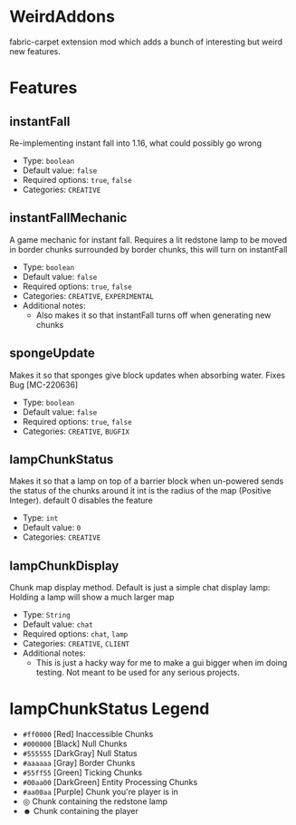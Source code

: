 # WeirdAddons
fabric-carpet extension mod which adds a bunch of interesting but weird new features.

# Features
## instantFall
Re-implementing instant fall into 1.16, what could possibly go wrong 
* Type: `boolean`  
* Default value: `false`  
* Required options: `true`, `false`  
* Categories: `CREATIVE`  
  
## instantFallMechanic
A game mechanic for instant fall. Requires a lit redstone lamp to be moved in border chunks surrounded by border chunks, this will turn on instantFall
* Type: `boolean`  
* Default value: `false`  
* Required options: `true`, `false`  
* Categories: `CREATIVE`, `EXPERIMENTAL`
* Additional notes:  
  * Also makes it so that instantFall turns off when generating new chunks

## spongeUpdate
Makes it so that sponges give block updates when absorbing water. Fixes Bug [MC-220636]
* Type: `boolean`  
* Default value: `false`  
* Required options: `true`, `false`  
* Categories: `CREATIVE`, `BUGFIX`

## lampChunkStatus
Makes it so that a lamp on top of a barrier block when un-powered sends the status of the chunks around it
int is the radius of the map (Positive Integer). default 0 disables the feature
* Type: `int`  
* Default value: `0`
* Categories: `CREATIVE`

## lampChunkDisplay
Chunk map display method. Default is just a simple chat display
lamp: Holding a lamp will show a much larger map
* Type: `String`  
* Default value: `chat`  
* Required options: `chat`, `lamp`  
* Categories: `CREATIVE`, `CLIENT`
* Additional notes:  
  * This is just a hacky way for me to make a gui bigger when im doing testing. Not meant to be used for any serious projects.

# lampChunkStatus Legend
- `#ff0000` [Red] Inaccessible Chunks
- `#000000` [Black] Null Chunks
- `#555555` [DarkGray] Null Status
- `#aaaaaa` [Gray] Border Chunks
- `#55ff55` [Green] Ticking Chunks
- `#00aa00` [DarkGreen] Entity Processing Chunks
- `#aa00aa` [Purple] Chunk you're player is in
- ◎ Chunk containing the redstone lamp
- ☻ Chunk containing the player



